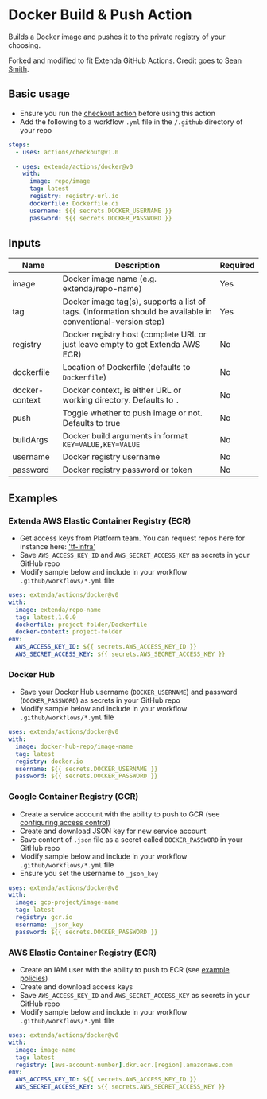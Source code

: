 # Docker Build & Push Action

Builds a Docker image and pushes it to the private registry of your choosing.

Forked and modified to fit Extenda GitHub Actions.
Credit goes to [Sean Smith](https://github.com/mr-smithers-excellent/docker-build-push).

## Basic usage

* Ensure you run the [checkout action](https://github.com/actions/checkout) before using this action
* Add the following to a workflow `.yml` file in the `/.github` directory of your repo
```yaml
steps:
  - uses: actions/checkout@v1.0

  - uses: extenda/actions/docker@v0
    with:
      image: repo/image
      tag: latest
      registry: registry-url.io
      dockerfile: Dockerfile.ci
      username: ${{ secrets.DOCKER_USERNAME }}
      password: ${{ secrets.DOCKER_PASSWORD }}
```

## Inputs

| Name           | Description                                                                                                          | Required |
|----------------|----------------------------------------------------------------------------------------------------------------------|----------|
| image          | Docker image name (e.g. extenda/repo-name)                                                                           | Yes      |
| tag            | Docker image tag(s), supports a list of tags. (Information should be available in conventional-version step)         | Yes      |
| registry       | Docker registry host (complete URL or just leave empty to get Extenda AWS ECR)                                       | No       |
| dockerfile     | Location of Dockerfile (defaults to `Dockerfile`)                                                                    | No       |
| docker-context | Docker context, is either URL or working directory. Defaults to `.`                                                  | No       |
| push           | Toggle whether to push image or not. Defaults to true                                                                | No       |
| buildArgs      | Docker build arguments in format `KEY=VALUE,KEY=VALUE`                                                               | No       |
| username       | Docker registry username                                                                                             | No       |
| password       | Docker registry password or token                                                                                    | No       |

## Examples

### Extenda AWS Elastic Container Registry (ECR)

* Get access keys from Platform team. You can request repos here for instance here:  ['tf-infra'](https://github.com/extenda/tf-infra/blob/master/non-prod/eu-west-1/shared/ecr/ecr.yaml)
* Save `AWS_ACCESS_KEY_ID` and `AWS_SECRET_ACCESS_KEY` as secrets in your GitHub repo
* Modify sample below and include in your workflow `.github/workflows/*.yml` file

```yaml
uses: extenda/actions/docker@v0
with:
  image: extenda/repo-name
  tag: latest,1.0.0
  dockerfile: project-folder/Dockerfile
  docker-context: project-folder
env:
  AWS_ACCESS_KEY_ID: ${{ secrets.AWS_ACCESS_KEY_ID }}
  AWS_SECRET_ACCESS_KEY: ${{ secrets.AWS_SECRET_ACCESS_KEY }}
```

### Docker Hub

* Save your Docker Hub username (`DOCKER_USERNAME`) and password (`DOCKER_PASSWORD`) as secrets in your GitHub repo
* Modify sample below and include in your workflow `.github/workflows/*.yml` file

```yaml
uses: extenda/actions/docker@v0
with:
  image: docker-hub-repo/image-name
  tag: latest
  registry: docker.io
  username: ${{ secrets.DOCKER_USERNAME }}
  password: ${{ secrets.DOCKER_PASSWORD }}
```

### Google Container Registry (GCR)

* Create a service account with the ability to push to GCR (see [configuring access control](https://cloud.google.com/container-registry/docs/access-control))
* Create and download JSON key for new service account
* Save content of `.json` file as a secret called `DOCKER_PASSWORD` in your GitHub repo
* Modify sample below and include in your workflow `.github/workflows/*.yml` file
* Ensure you set the username to `_json_key`

```yaml
uses: extenda/actions/docker@v0
with:
  image: gcp-project/image-name
  tag: latest
  registry: gcr.io
  username: _json_key
  password: ${{ secrets.DOCKER_PASSWORD }}
```

### AWS Elastic Container Registry (ECR)

* Create an IAM user with the ability to push to ECR (see [example policies](https://docs.aws.amazon.com/AmazonECR/latest/userguide/ecr_managed_policies.html))
* Create and download access keys
* Save `AWS_ACCESS_KEY_ID` and `AWS_SECRET_ACCESS_KEY` as secrets in your GitHub repo
* Modify sample below and include in your workflow `.github/workflows/*.yml` file

```yaml
uses: extenda/actions/docker@v0
with:
  image: image-name
  tag: latest
  registry: [aws-account-number].dkr.ecr.[region].amazonaws.com
env:
  AWS_ACCESS_KEY_ID: ${{ secrets.AWS_ACCESS_KEY_ID }}
  AWS_SECRET_ACCESS_KEY: ${{ secrets.AWS_SECRET_ACCESS_KEY }}
```
